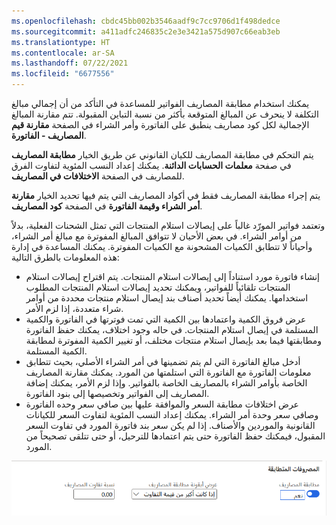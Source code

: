 ```yaml
---
ms.openlocfilehash: cbdc45bb002b3546aadf9c7cc9706d1f498dedce
ms.sourcegitcommit: a411adfc246835c2e3e3421a575d907c66eab3eb
ms.translationtype: HT
ms.contentlocale: ar-SA
ms.lasthandoff: 07/22/2021
ms.locfileid: "6677556"
---
```

يمكنك استخدام مطابقة المصاريف الفواتير للمساعدة في التأكد من أن إجمالي مبالغ التكلفة لا ينحرف عن المبالغ المتوقعة بأكثر من نسبة التباين المقبولة. تتم مقارنة المبالغ الإجمالية لكل كود مصاريف ينطبق على الفاتورة وأمر الشراء في الصفحة **مقارنة قيم المصاريف - الفاتورة**.

يتم التحكم في مطابقة المصاريف للكيان القانوني عن طريق الخيار **مطابقة المصاريف** في صفحة **معلمات الحسابات الدائنة**. يمكنك إعداد النسب المئوية لتفاوت الفرق للمصاريف في الصفحة **الاختلافات في المصاريف**.

يتم إجراء مطابقة المصاريف فقط في أكواد المصاريف التي يتم فيها تحديد الخيار **مقارنة أمر الشراء وقيمة الفاتورة** في الصفحة **كود المصاريف**.

وتعتمد فواتير المورّد غالباً على إيصالات استلام المنتجات التي تمثل الشحنات الفعلية، بدلاً من أوامر الشراء. في بعض الأحيان لا تتوافق المبالغ المفوترة مع مبالغ أمر الشراء، وأحياناً لا تتطابق الكميات المشحونة مع الكميات المفوترة. يمكنك المساعدة في إدارة هذه المعلومات بالطرق التالية:

- إنشاء فاتورة مورد استناداً إلى إيصالات استلام المنتجات. يتم اقتراح إيصالات استلام المنتجات تلقائياً للفواتير، ويمكنك تحديد إيصالات استلام المنتجات المطلوب استخدامها. يمكنك أيضاً تحديد أصناف بند إيصال استلام منتجات محددة من أوامر شراء متعددة، إذا لزم الأمر.
- عرض فروق الكمية واعتمادها بين الكمية التي تمت فوترتها في الفاتورة والكمية المستلمة في إيصال استلام المنتجات. في حاله وجود اختلاف، يمكنك حفظ الفاتورة ومطابقتها فيما بعد بإيصال استلام منتجات مختلف، أو تغيير الكمية المفوترة لمطابقة الكمية المستلمة.
- أدخل مبالغ الفاتورة التي لم يتم تضمينها في أمر الشراء الأصلي، بحيث تتطابق معلومات الفاتورة مع الفاتورة التي استلمتها من المورد. يمكنك مقارنة المصاريف الخاصة بأوامر الشراء بالمصاريف الخاصة بالفواتير. وإذا لزم الأمر، يمكنك إضافة المصاريف إلى الفواتير وتخصيصها إلى بنود الفاتورة.
- عرض اختلافات مطابقة السعر والموافقة عليها بين صافي سعر وحده الفاتورة وصافي سعر وحدة أمر الشراء. يمكنك إعداد النسب المئوية لتفاوت السعر للكيانات القانونية والموردين والأصناف. إذا لم يكن سعر بند فاتورة المورد في تفاوت السعر المقبول، فيمكنك حفظ الفاتورة حتى يتم اعتمادها للترحيل، أو حتى تتلقى تصحيحاً من المورد.


![لقطة شاشة لمطابقة المصاريف مع تحديد مطابقة المصاريف.](../media/charges-matching.png)


